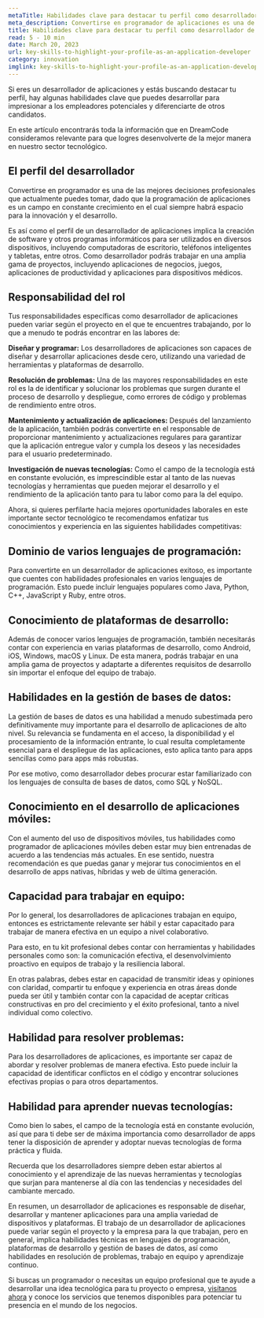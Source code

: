 ```yaml
---
metaTitle: Habilidades clave para destacar tu perfil como desarrollador de aplicaciones
meta_description: Convertirse en programador de aplicaciones es una de las mejores decisiones profesionales que actualmente puedes tomar, la industria tecnológica está en constante crecimiento, en esta siempre podrás encontrar áreas para la innovación y el desarrollo.
title: Habilidades clave para destacar tu perfil como desarrollador de aplicaciones
read: 5 - 10 min
date: March 20, 2023
url: key-skills-to-highlight-your-profile-as-an-application-developer
category: innovation
imglink: key-skills-to-highlight-your-profile-as-an-application-developer.jpg
---
```


Si eres un desarrollador de aplicaciones y estás buscando destacar tu perfil, hay algunas habilidades clave que puedes desarrollar para impresionar a los empleadores potenciales y diferenciarte de otros candidatos.

En este artículo encontrarás toda la información que en DreamCode consideramos relevante para que logres desenvolverte de la mejor manera en nuestro sector tecnológico.

## El perfil del desarrollador

Convertirse en programador es una de las mejores decisiones profesionales que actualmente puedes tomar, dado que la programación de aplicaciones es un campo en constante crecimiento en el cual siempre habrá espacio para la innovación y el desarrollo.

Es así como el perfil de un desarrollador de aplicaciones implica la creación de software y otros programas informáticos para ser utilizados en diversos dispositivos, incluyendo computadoras de escritorio, teléfonos inteligentes y tabletas, entre otros. Como desarrollador podrás trabajar en una amplia gama de proyectos, incluyendo aplicaciones de negocios, juegos, aplicaciones de productividad y aplicaciones para dispositivos médicos.

## Responsabilidad del rol

Tus responsabilidades específicas como desarrollador de aplicaciones pueden variar según el proyecto en el que te encuentres trabajando, por lo que a menudo te podrás encontrar en las labores de:

**Diseñar y programar:** Los desarrolladores de aplicaciones son capaces de diseñar y desarrollar aplicaciones desde cero, utilizando una variedad de herramientas y plataformas de desarrollo.

**Resolución de problemas:** Una de las mayores responsabilidades en este rol es la de identificar y solucionar los problemas que surgen durante el proceso de desarrollo y despliegue, como errores de código y problemas de rendimiento entre otros.

**Mantenimiento y actualización de aplicaciones:** Después del lanzamiento de la aplicación, también podrás convertirte en el responsable de proporcionar mantenimiento y actualizaciones regulares para garantizar que la aplicación entregue valor y cumpla los deseos y las necesidades para el usuario predeterminado.

**Investigación de nuevas tecnologías:** Como el campo de la tecnología está en constante evolución, es imprescindible estar al tanto de las nuevas tecnologías y herramientas que pueden mejorar el desarrollo y el rendimiento de la aplicación tanto para tu labor como para la del equipo.

Ahora, si quieres perfilarte hacia mejores oportunidades laborales en este importante sector tecnológico te recomendamos enfatizar tus conocimientos y experiencia en las siguientes habilidades competitivas:

## Dominio de varios lenguajes de programación:

Para convertirte en un desarrollador de aplicaciones exitoso, es importante que cuentes con habilidades profesionales en varios lenguajes de programación. Esto puede incluir lenguajes populares como Java, Python, C++, JavaScript y Ruby, entre otros.

## Conocimiento de plataformas de desarrollo:

Además de conocer varios lenguajes de programación, también necesitarás contar con experiencia en varias plataformas de desarrollo, como Android, iOS, Windows, macOS y Linux. De esta manera, podrás trabajar en una amplia gama de proyectos y adaptarte a diferentes requisitos de desarrollo sin importar el enfoque del equipo de trabajo.

## Habilidades en la gestión de bases de datos:

La gestión de bases de datos es una habilidad a menudo subestimada pero definitivamente muy importante para el desarrollo de aplicaciones de alto nivel. Su relevancia se fundamenta en el acceso, la disponibilidad y el procesamiento de la información entrante, lo cual resulta completamente esencial para el despliegue de las aplicaciones, esto aplica tanto para apps sencillas como para apps más robustas.

Por ese motivo, como desarrollador debes procurar estar familiarizado con los lenguajes de consulta de bases de datos, como SQL y NoSQL.

## Conocimiento en el desarrollo de aplicaciones móviles:

Con el aumento del uso de dispositivos móviles, tus habilidades como programador de aplicaciones móviles deben estar muy bien entrenadas de acuerdo a las tendencias más actuales. En ese sentido, nuestra recomendación es que puedas ganar y mejorar tus conocimientos en el desarrollo de apps nativas, híbridas y web de última generación.

## Capacidad para trabajar en equipo:

Por lo general, los desarrolladores de aplicaciones trabajan en equipo, entonces es estrictamente relevante ser hábil y estar capacitado para trabajar de manera efectiva en un equipo a nivel colaborativo.

Para esto, en tu kit profesional debes contar con herramientas y habilidades personales como son: la comunicación efectiva, el desenvolvimiento proactivo en equipos de trabajo y la resiliencia laboral.

En otras palabras, debes estar en capacidad de transmitir ideas y opiniones con claridad, compartir tu enfoque y experiencia en otras áreas donde pueda ser útil y también contar con la capacidad de aceptar críticas constructivas en pro del crecimiento y el éxito profesional, tanto a nivel individual como colectivo.

## Habilidad para resolver problemas:

Para los desarrolladores de aplicaciones, es importante ser capaz de abordar y resolver problemas de manera efectiva. Esto puede incluir la capacidad de identificar conflictos en el código y encontrar soluciones efectivas propias o para otros departamentos.

## Habilidad para aprender nuevas tecnologías:

Como bien lo sabes, el campo de la tecnología está en constante evolución, así que para ti debe ser de máxima importancia como desarrollador de apps tener la disposición de aprender y adoptar nuevas tecnologías de forma práctica y fluida.

Recuerda que los desarrolladores siempre deben estar abiertos al conocimiento y el aprendizaje de las nuevas herramientas y tecnologías que surjan para mantenerse al día con las tendencias y necesidades del cambiante mercado.

En resumen, un desarrollador de aplicaciones es responsable de diseñar, desarrollar y mantener aplicaciones para una amplia variedad de dispositivos y plataformas. El trabajo de un desarrollador de aplicaciones puede variar según el proyecto y la empresa para la que trabajan, pero en general, implica habilidades técnicas en lenguajes de programación, plataformas de desarrollo y gestión de bases de datos, así como habilidades en resolución de problemas, trabajo en equipo y aprendizaje continuo.

Si buscas un programador o necesitas un equipo profesional que te ayude a desarrollar una idea tecnológica para tu proyecto o empresa, [visítanos ahora](https://www.dreamcodesoft.com/es/services) y conoce los servicios que tenemos disponibles para potenciar tu presencia en el mundo de los negocios.

